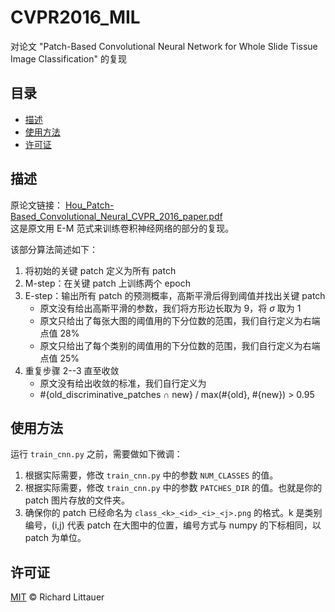 # CVPR2016_MIL
对论文 "Patch-Based Convolutional Neural Network for Whole Slide Tissue Image Classification" 的复现

## 目录
- [描述](#描述)
- [使用方法](#使用方法)
- [许可证](#许可证)

## 描述
原论文链接： [Hou_Patch-Based_Convolutional_Neural_CVPR_2016_paper.pdf](https://openaccess.thecvf.com/content_cvpr_2016/papers/Hou_Patch-Based_Convolutional_Neural_CVPR_2016_paper.pdf)  
这是原文用 E-M 范式来训练卷积神经网络的部分的复现。

该部分算法简述如下：  
1. 将初始的关键 patch 定义为所有 patch
2. M-step：在关键 patch 上训练两个 epoch
3. E-step：输出所有 patch 的预测概率，高斯平滑后得到阈值并找出关键 patch
    - 原文没有给出高斯平滑的参数，我们将方形边长取为 9，将 $\sigma$ 取为 1
    - 原文只给出了每张大图的阈值用的下分位数的范围，我们自行定义为右端点值 28%
    - 原文只给出了每个类别的阈值用的下分位数的范围，我们自行定义为右端点值 25%
4. 重复步骤 2--3 直至收敛
    - 原文没有给出收敛的标准，我们自行定义为
    - #{old_discriminative_patches ∩ new} / max⁡(#{old}, #{new}) > 0.95

## 使用方法
运行 `train_cnn.py` 之前，需要做如下微调：
1. 根据实际需要，修改 `train_cnn.py` 中的参数 `NUM_CLASSES` 的值。
2. 根据实际需要，修改 `train_cnn.py` 中的参数 `PATCHES_DIR` 的值。也就是你的 patch 图片存放的文件夹。
3. 确保你的 patch 已经命名为 `class_<k>_<id>_<i>_<j>.png` 的格式。k 是类别编号，(i,j) 代表 patch 在大图中的位置，编号方式与 numpy 的下标相同，以 patch 为单位。

## 许可证

[MIT](LICENSE) © Richard Littauer
